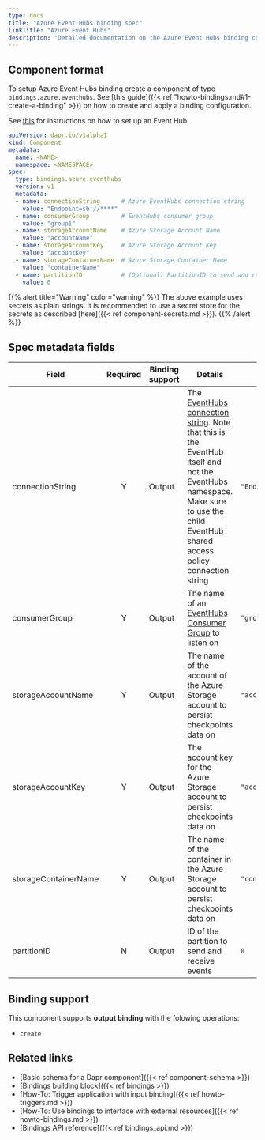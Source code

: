```yaml
---
type: docs
title: "Azure Event Hubs binding spec"
linkTitle: "Azure Event Hubs"
description: "Detailed documentation on the Azure Event Hubs binding component"
---
```


## Component format

To setup Azure Event Hubs binding create a component of type `bindings.azure.eventhubs`. See [this guide]({{< ref "howto-bindings.md#1-create-a-binding" >}}) on how to create and apply a binding configuration.

See [this](https://docs.microsoft.com/en-us/azure/event-hubs/event-hubs-dotnet-framework-getstarted-send) for instructions on how to set up an Event Hub.

```yaml
apiVersion: dapr.io/v1alpha1
kind: Component
metadata:
  name: <NAME>
  namespace: <NAMESPACE>
spec:
  type: bindings.azure.eventhubs
  version: v1
  metadata:
  - name: connectionString      # Azure EventHubs connection string
    value: "Endpoint=sb://****"
  - name: consumerGroup         # EventHubs consumer group
    value: "group1"
  - name: storageAccountName    # Azure Storage Account Name
    value: "accountName"   
  - name: storageAccountKey     # Azure Storage Account Key
    value: "accountKey"                
  - name: storageContainerName  # Azure Storage Container Name
    value: "containerName"    
  - name: partitionID           # (Optional) PartitionID to send and receive events
    value: 0
```

{{% alert title="Warning" color="warning" %}}
The above example uses secrets as plain strings. It is recommended to use a secret store for the secrets as described [here]({{< ref component-secrets.md >}}).
{{% /alert %}}

## Spec metadata fields

| Field              | Required | Binding support |  Details | Example |
|--------------------|:--------:|------------|-----|---------|
| connectionString | Y | Output | The [EventHubs connection string](https://docs.microsoft.com/en-us/azure/event-hubs/authorize-access-shared-access-signature). Note that this is the EventHub itself and not the EventHubs namespace. Make sure to use the child EventHub shared access policy connection string | `"Endpoint=sb://****"` |
| consumerGroup | Y | Output | The name of an [EventHubs Consumer Group](https://docs.microsoft.com/en-us/azure/event-hubs/event-hubs-features#consumer-groups) to listen on | `"group1"` |
| storageAccountName | Y | Output | The name of the account of the Azure Storage account to persist checkpoints data on | `"accountName"` |
| storageAccountKey | Y | Output | The account key for the Azure Storage account to persist checkpoints data on | `"accountKey"` | 
| storageContainerName | Y | Output | The name of the container in the Azure Storage account to persist checkpoints data on | `"contianerName"` |
| partitionID | N | Output | ID of the partition to send and receive events | `0` |

## Binding support

This component supports **output binding** with the folowing operations:

- `create`

## Related links

- [Basic schema for a Dapr component]({{< ref component-schema >}})
- [Bindings building block]({{< ref bindings >}})
- [How-To: Trigger application with input binding]({{< ref howto-triggers.md >}})
- [How-To: Use bindings to interface with external resources]({{< ref howto-bindings.md >}})
- [Bindings API reference]({{< ref bindings_api.md >}})
